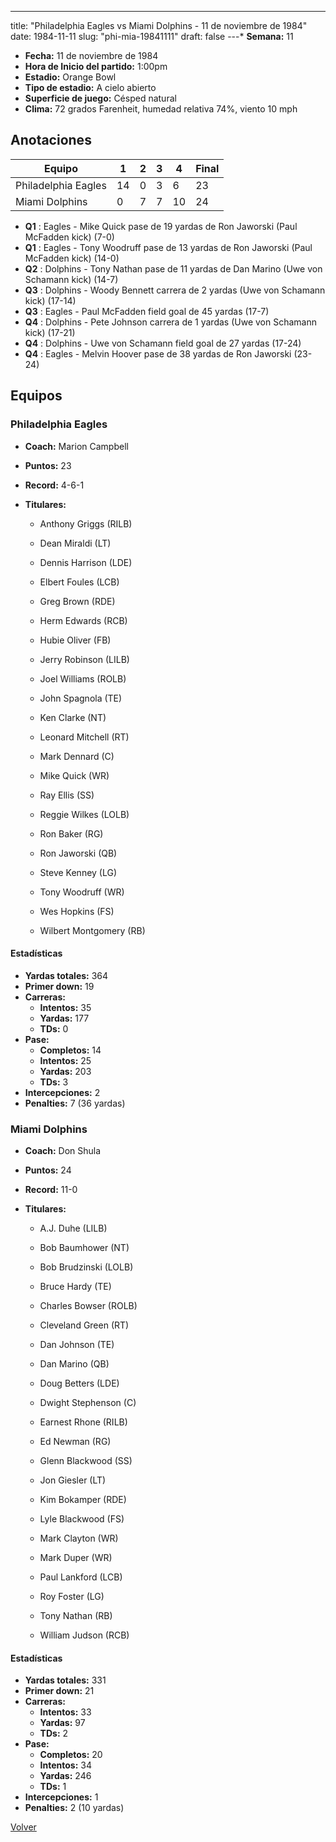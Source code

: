 ---
title: "Philadelphia Eagles vs Miami Dolphins - 11 de noviembre de 1984"
date: 1984-11-11
slug: "phi-mia-19841111"
draft: false
---* **Semana:** 11
* **Fecha:** 11 de noviembre de 1984
* **Hora de Inicio del partido:** 1:00pm
* **Estadio:** Orange Bowl
* **Tipo de estadio:** A cielo abierto
* **Superficie de juego:** Césped natural
* **Clima:** 72 grados Farenheit, humedad relativa 74%, viento 10 mph




## Anotaciones
| Equipo | 1 | 2 | 3 | 4 | Final |
|--------|---|---|---|---|-------|
| Philadelphia Eagles  | 14 | 0 | 3 | 6  | 23 |
| Miami Dolphins  | 0 | 7 | 7 | 10  | 24 |
* **Q1** : Eagles - Mike Quick pase de 19 yardas de Ron Jaworski (Paul McFadden kick) (7-0)
* **Q1** : Eagles - Tony Woodruff pase de 13 yardas de Ron Jaworski (Paul McFadden kick) (14-0)
* **Q2** : Dolphins - Tony Nathan pase de 11 yardas de Dan Marino (Uwe von Schamann kick) (14-7)
* **Q3** : Dolphins - Woody Bennett carrera de 2 yardas (Uwe von Schamann kick) (17-14)
* **Q3** : Eagles - Paul McFadden field goal de 45 yardas (17-7)
* **Q4** : Dolphins - Pete Johnson carrera de 1 yardas (Uwe von Schamann kick) (17-21)
* **Q4** : Dolphins - Uwe von Schamann field goal de 27 yardas (17-24)
* **Q4** : Eagles - Melvin Hoover pase de 38 yardas de Ron Jaworski (23-24)


## Equipos


### Philadelphia Eagles
* **Coach:** Marion Campbell
* **Puntos:** 23
* **Record:** 4-6-1
* **Titulares:** 

  * Anthony Griggs (RILB) 

  * Dean Miraldi (LT) 

  * Dennis Harrison (LDE) 

  * Elbert Foules (LCB) 

  * Greg Brown (RDE) 

  * Herm Edwards (RCB) 

  * Hubie Oliver (FB) 

  * Jerry Robinson (LILB) 

  * Joel Williams (ROLB) 

  * John Spagnola (TE) 

  * Ken Clarke (NT) 

  * Leonard Mitchell (RT) 

  * Mark Dennard (C) 

  * Mike Quick (WR) 

  * Ray Ellis (SS) 

  * Reggie Wilkes (LOLB) 

  * Ron Baker (RG) 

  * Ron Jaworski (QB) 

  * Steve Kenney (LG) 

  * Tony Woodruff (WR) 

  * Wes Hopkins (FS) 

  * Wilbert Montgomery (RB) 

#### Estadísticas
* **Yardas totales:** 364
* **Primer down:** 19
* **Carreras:**
  * **Intentos:** 35
  * **Yardas:** 177
  * **TDs:** 0
* **Pase:**
  * **Completos:** 14
  * **Intentos:** 25
  * **Yardas:** 203
  * **TDs:** 3
* **Intercepciones:** 2
* **Penalties:** 7 (36 yardas)

### Miami Dolphins
* **Coach:** Don Shula
* **Puntos:** 24
* **Record:** 11-0
* **Titulares:** 

  * A.J. Duhe (LILB) 

  * Bob Baumhower (NT) 

  * Bob Brudzinski (LOLB) 

  * Bruce Hardy (TE) 

  * Charles Bowser (ROLB) 

  * Cleveland Green (RT) 

  * Dan Johnson (TE) 

  * Dan Marino (QB) 

  * Doug Betters (LDE) 

  * Dwight Stephenson (C) 

  * Earnest Rhone (RILB) 

  * Ed Newman (RG) 

  * Glenn Blackwood (SS) 

  * Jon Giesler (LT) 

  * Kim Bokamper (RDE) 

  * Lyle Blackwood (FS) 

  * Mark Clayton (WR) 

  * Mark Duper (WR) 

  * Paul Lankford (LCB) 

  * Roy Foster (LG) 

  * Tony Nathan (RB) 

  * William Judson (RCB) 

#### Estadísticas
* **Yardas totales:** 331
* **Primer down:** 21
* **Carreras:**
  * **Intentos:** 33
  * **Yardas:** 97
  * **TDs:** 2
* **Pase:**
  * **Completos:** 20
  * **Intentos:** 34
  * **Yardas:** 246
  * **TDs:** 1
* **Intercepciones:** 1
* **Penalties:** 2 (10 yardas)


[Volver](/historia/1984)
